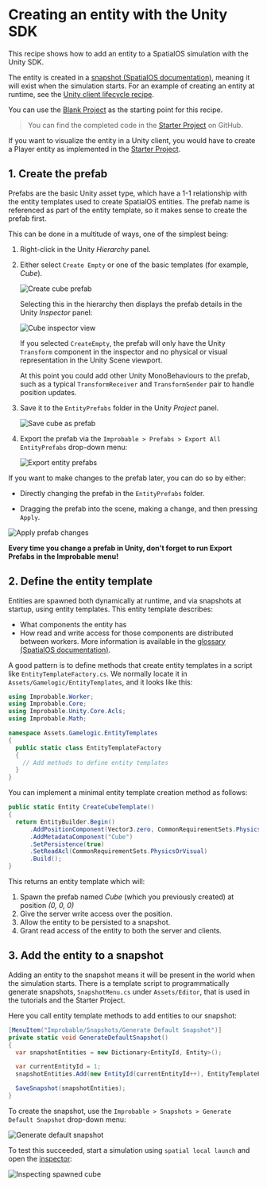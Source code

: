 # Creating an entity with the Unity SDK

This recipe shows how to add an entity to a SpatialOS simulation with the Unity SDK.

The entity is created in a [snapshot (SpatialOS documentation)](https://docs.improbable.io/reference/13.0/shared/operate/snapshots), meaning it will exist when the
simulation starts. For an example of creating an entity at runtime, see the
[Unity client lifecycle recipe](../../tutorials/recipes/client-lifecycle.md#4-respond-to-the-player-creation-command).

You can use the [Blank Project](https://github.com/spatialos/BlankProject/tree/master) as the starting point for this recipe.

> You can find the completed code in the
[Starter Project](https://github.com/spatialos/StarterProject/tree/master) on GitHub.

If you want to visualize the entity in a Unity client, you would have to create a
Player entity as implemented in the [Starter Project](https://github.com/spatialos/StarterProject/tree/master).

## 1. Create the prefab

Prefabs are the basic Unity asset type, which have a 1-1 relationship with the entity templates used
to create SpatialOS entities. The prefab name is referenced as part of the entity template, so it makes sense to create the prefab first.

This can be done in a multitude of ways, one of the simplest being:

1. Right-click in the Unity *Hierarchy* panel.

2. Either select `Create Empty` or one of the basic templates (for example, *Cube*).

    ![Create cube prefab](../../assets/recipes/basic-entity-creation/create-cube-prefab.gif)

    Selecting this in the hierarchy then displays the prefab details in the Unity *Inspector* panel:

    ![Cube inspector view](../../assets/recipes/basic-entity-creation/cube-inspector-view.png)

    If you selected `CreateEmpty`, the prefab will only have the Unity `Transform` component in the
    inspector and no physical or visual representation in the Unity Scene viewport.

    At this point you could add other Unity MonoBehaviours to the prefab, such as a typical
    `TransformReceiver` and `TransformSender` pair to handle position updates.

3. Save it to the `EntityPrefabs` folder in the Unity *Project* panel.

    ![Save cube as prefab](../../assets/recipes/basic-entity-creation/save-cube-prefab.gif)

4. Export the prefab via the `Improbable > Prefabs > Export All
EntityPrefabs` drop-down menu:

    ![Export entity prefabs](../../assets/recipes/basic-entity-creation/export-entity-prefabs.gif)

If you want to make changes to the prefab later, you can do so by either:

* Directly changing the prefab in the `EntityPrefabs` folder.

* Dragging the prefab into the scene, making a change, and then pressing `Apply`.


![Apply prefab changes](../../assets/recipes/basic-entity-creation/apply-prefab-changes.gif)

**Every time you change a prefab in Unity, don't forget to run Export Prefabs in the Improbable menu!**

## 2. Define the entity template

Entities are spawned both dynamically at runtime, and via snapshots at startup, using entity
templates. This entity template describes:

 * What components the entity has
 * How read and write access for those components are distributed between workers. More
 information is available in the
 [glossary (SpatialOS documentation)](https://docs.improbable.io/reference/13.0/shared/glossary#entity-template).

A good pattern is to define methods that create entity templates in a script like `EntityTemplateFactory.cs`. 
We normally locate it in `Assets/Gamelogic/EntityTemplates`, and it looks like this:

```c#
using Improbable.Worker;
using Improbable.Core;
using Improbable.Unity.Core.Acls;
using Improbable.Math;

namespace Assets.Gamelogic.EntityTemplates
{
  public static class EntityTemplateFactory
  {
    // Add methods to define entity templates
  }
}
```

You can implement a minimal entity template creation method as follows:

```c#
public static Entity CreateCubeTemplate()
{
  return EntityBuilder.Begin()
      .AddPositionComponent(Vector3.zero, CommonRequirementSets.PhysicsOnly)
      .AddMetadataComponent("Cube")
      .SetPersistence(true)
      .SetReadAcl(CommonRequirementSets.PhysicsOrVisual)
      .Build();
}
```

This returns an entity template which will:

 1. Spawn the prefab named *Cube* (which you previously created) at position *(0, 0, 0)*
 2. Give the server write access over the position.
 3. Allow the entity to be persisted to a snapshot.
 4. Grant read access of the entity to both the server and clients.

## 3. Add the entity to a snapshot

Adding an entity to the snapshot means it will be present in the world when the simulation starts.
There is a template script to programmatically generate snapshots, `SnapshotMenu.cs` under
`Assets/Editor`, that is used in the tutorials and the Starter Project.

Here you call entity template methods to add entities to our snapshot:

```c#
[MenuItem("Improbable/Snapshots/Generate Default Snapshot")]
private static void GenerateDefaultSnapshot()
{
  var snapshotEntities = new Dictionary<EntityId, Entity>();

  var currentEntityId = 1;
  snapshotEntities.Add(new EntityId(currentEntityId++), EntityTemplateFactory.CreateCubeTemplate());

  SaveSnapshot(snapshotEntities);
}
```

To create the snapshot, use the `Improbable > Snapshots > Generate Default Snapshot` drop-down menu:

![Generate default snapshot](../../assets/recipes/basic-entity-creation/generate-default-snapshot.gif)

To test this succeeded, start a simulation using `spatial local launch` and open the
[inspector](http://localhost:21000/inspector):

![Inspecting spawned cube](../../assets/recipes/basic-entity-creation/inspecting-spawned-cube.png)
